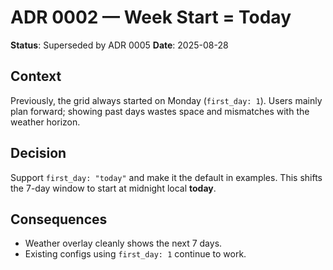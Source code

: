 # ADR 0002 — Week Start = Today

**Status**: Superseded by ADR 0005
**Date**: 2025-08-28

## Context
Previously, the grid always started on Monday (`first_day: 1`). Users mainly plan forward; showing past days wastes space and mismatches with the weather horizon.

## Decision
Support `first_day: "today"` and make it the default in examples. This shifts the 7-day window to start at midnight local **today**.

## Consequences
- Weather overlay cleanly shows the next 7 days.
- Existing configs using `first_day: 1` continue to work.
